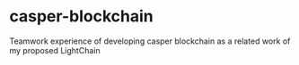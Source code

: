 # casper-blockchain
Teamwork experience of developing casper blockchain as a related work of my proposed LightChain
